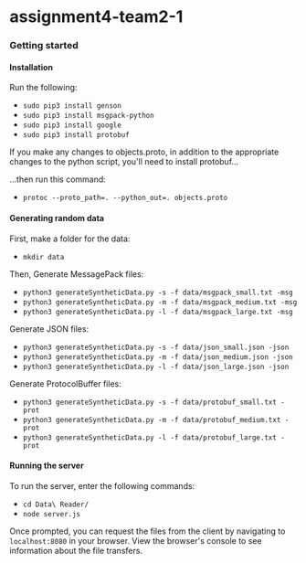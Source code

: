 # assignment4-team2-1

### Getting started
#### Installation
Run the following:
- `sudo pip3 install genson`
- `sudo pip3 install msgpack-python`
- `sudo pip3 install google`
- `sudo pip3 install protobuf`
  
If you make any changes to objects.proto, in addition to the appropriate changes to the python script, you'll need to install protobuf...
<!-- - `git clone https://github.com/google/protobuf`
- `cd protobuf/python`
- `sudo python3 setup.py install` (this may take a while) 
- `cd ../../` -->

...then run this command:  
- `protoc --proto_path=. --python_out=. objects.proto`


#### Generating random data
First, make a folder for the data:  
- `mkdir data`  

Then, Generate MessagePack files:  
- `python3 generateSyntheticData.py -s -f data/msgpack_small.txt -msg` 
- `python3 generateSyntheticData.py -m -f data/msgpack_medium.txt -msg`  
- `python3 generateSyntheticData.py -l -f data/msgpack_large.txt -msg`  

Generate JSON files:  
- `python3 generateSyntheticData.py -s -f data/json_small.json -json` 
- `python3 generateSyntheticData.py -m -f data/json_medium.json -json`
- `python3 generateSyntheticData.py -l -f data/json_large.json -json`


Generate ProtocolBuffer files:  
- `python3 generateSyntheticData.py -s -f data/protobuf_small.txt -prot` 
- `python3 generateSyntheticData.py -m -f data/protobuf_medium.txt -prot`
- `python3 generateSyntheticData.py -l -f data/protobuf_large.txt -prot`

#### Running the server
To run the server, enter the following commands:
- `cd Data\ Reader/`
- `node server.js`

Once prompted, you can request the files from the client by navigating to `localhost:8080` in your browser. View the browser's console to see information about the file transfers.